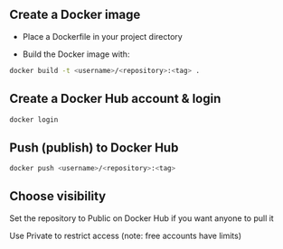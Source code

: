 ##  Create a Docker image

* Place a Dockerfile in your project directory

* Build the Docker image with:
```bash
docker build -t <username>/<repository>:<tag> .
```

## Create a Docker Hub account & login 

```bash
docker login
```

##  Push (publish) to Docker Hub 
```bash
docker push <username>/<repository>:<tag>
```

##  Choose visibility

Set the repository to Public on Docker Hub if you want anyone to pull it

Use Private to restrict access (note: free accounts have limits) 

